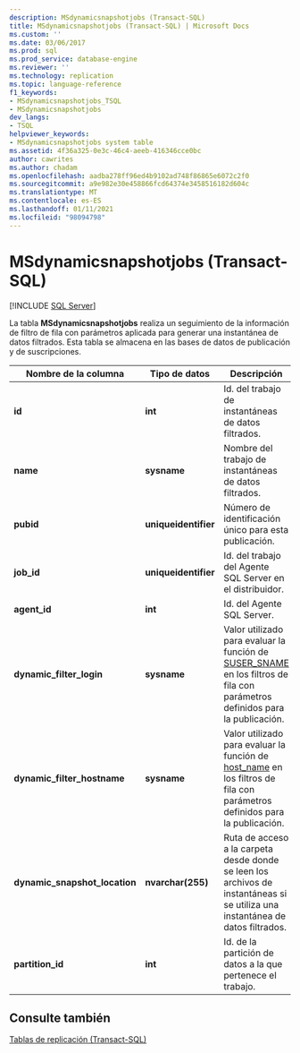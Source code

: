 ```yaml
---
description: MSdynamicsnapshotjobs (Transact-SQL)
title: MSdynamicsnapshotjobs (Transact-SQL) | Microsoft Docs
ms.custom: ''
ms.date: 03/06/2017
ms.prod: sql
ms.prod_service: database-engine
ms.reviewer: ''
ms.technology: replication
ms.topic: language-reference
f1_keywords:
- MSdynamicsnapshotjobs_TSQL
- MSdynamicsnapshotjobs
dev_langs:
- TSQL
helpviewer_keywords:
- MSdynamicsnapshotjobs system table
ms.assetid: 4f36a325-0e3c-46c4-aeeb-416346cce0bc
author: cawrites
ms.author: chadam
ms.openlocfilehash: aadba278ff96ed4b9102ad748f86865e6072c2f0
ms.sourcegitcommit: a9e982e30e458866fcd64374e3458516182d604c
ms.translationtype: MT
ms.contentlocale: es-ES
ms.lasthandoff: 01/11/2021
ms.locfileid: "98094798"
---
```

# <a name="msdynamicsnapshotjobs-transact-sql"></a>MSdynamicsnapshotjobs (Transact-SQL)
[!INCLUDE [SQL Server](../../includes/applies-to-version/sqlserver.md)]

  La tabla **MSdynamicsnapshotjobs** realiza un seguimiento de la información de filtro de fila con parámetros aplicada para generar una instantánea de datos filtrados. Esta tabla se almacena en las bases de datos de publicación y de suscripciones.  
  
|Nombre de la columna|Tipo de datos|Descripción|  
|-----------------|---------------|-----------------|  
|**id**|**int**|Id. del trabajo de instantáneas de datos filtrados.|  
|**name**|**sysname**|Nombre del trabajo de instantáneas de datos filtrados.|  
|**pubid**|**uniqueidentifier**|Número de identificación único para esta publicación.|  
|**job_id**|**uniqueidentifier**|Id. del trabajo del Agente SQL Server en el distribuidor.|  
|**agent_id**|**int**|Id. del Agente SQL Server.|  
|**dynamic_filter_login**|**sysname**|Valor utilizado para evaluar la función de [SUSER_SNAME](../../t-sql/functions/suser-sname-transact-sql.md) en los filtros de fila con parámetros definidos para la publicación.|  
|**dynamic_filter_hostname**|**sysname**|Valor utilizado para evaluar la función de [host_name](../../t-sql/functions/host-name-transact-sql.md) en los filtros de fila con parámetros definidos para la publicación.|  
|**dynamic_snapshot_location**|**nvarchar(255)**|Ruta de acceso a la carpeta desde donde se leen los archivos de instantáneas si se utiliza una instantánea de datos filtrados.|  
|**partition_id**|**int**|Id. de la partición de datos a la que pertenece el trabajo.|  
  
## <a name="see-also"></a>Consulte también  
 [Tablas de replicación &#40;Transact-SQL&#41;](../../relational-databases/system-tables/replication-tables-transact-sql.md)  
  
  
